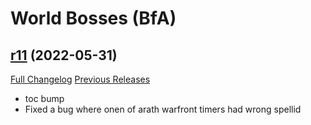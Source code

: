 # <DBM> World Bosses (BfA)

## [r11](https://github.com/DeadlyBossMods/DBM-BfA/tree/r11) (2022-05-31)
[Full Changelog](https://github.com/DeadlyBossMods/DBM-BfA/compare/r10...r11) [Previous Releases](https://github.com/DeadlyBossMods/DBM-BfA/releases)

- toc bump  
- Fixed a bug where onen of arath warfront timers had wrong spellid  
